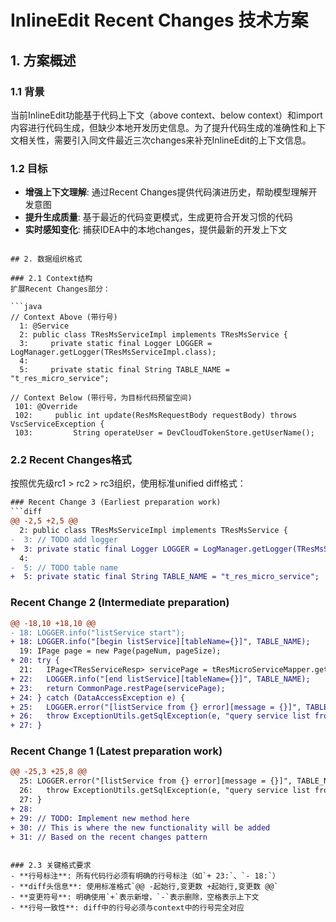 # InlineEdit Recent Changes 技术方案

## 1. 方案概述

### 1.1 背景
当前InlineEdit功能基于代码上下文（above context、below context）和import内容进行代码生成，但缺少本地开发历史信息。为了提升代码生成的准确性和上下文相关性，需要引入同文件最近三次changes来补充InlineEdit的上下文信息。

### 1.2 目标
- **增强上下文理解**: 通过Recent Changes提供代码演进历史，帮助模型理解开发意图
- **提升生成质量**: 基于最近的代码变更模式，生成更符合开发习惯的代码
- **实时感知变化**: 捕获IDEA中的本地changes，提供最新的开发上下文

```

## 2. 数据组织格式

### 2.1 Context结构
扩展Recent Changes部分：

```java
// Context Above (带行号)
  1: @Service
  2: public class TResMsServiceImpl implements TResMsService {
  3:     private static final Logger LOGGER = LogManager.getLogger(TResMsServiceImpl.class);
  4:
  5:     private static final String TABLE_NAME = "t_res_micro_service";

// Context Below (带行号，为目标代码预留空间)
 101: @Override
 102:     public int update(ResMsRequestBody requestBody) throws VscServiceException {
 103:         String operateUser = DevCloudTokenStore.getUserName();
```

### 2.2 Recent Changes格式
按照优先级rc1 > rc2 > rc3组织，使用标准unified diff格式：

```diff
### Recent Change 3 (Earliest preparation work)
```diff
@@ -2,5 +2,5 @@
  2: public class TResMsServiceImpl implements TResMsService {
-  3: // TODO add logger
+  3: private static final Logger LOGGER = LogManager.getLogger(TResMsServiceImpl.class);
  4:
-  5: // TODO table name  
+  5: private static final String TABLE_NAME = "t_res_micro_service";
```

### Recent Change 2 (Intermediate preparation)
```diff
@@ -18,10 +18,10 @@
- 18: LOGGER.info("listService start");
+ 18: LOGGER.info("[begin listService][tableName={}]", TABLE_NAME);
  19: IPage page = new Page(pageNum, pageSize);
+ 20: try {
  21:   IPage<TResServiceResp> servicePage = tResMicroServiceMapper.getServiceList(page);
+ 22:   LOGGER.info("[end listService][tableName={}]", TABLE_NAME);
+ 23:   return CommonPage.restPage(servicePage);
+ 24: } catch (DataAccessException e) {
+ 25:   LOGGER.error("[listService from {} error][message = {}]", TABLE_NAME, e.getMessage());
+ 26:   throw ExceptionUtils.getSqlException(e, "query service list from database error");
+ 27: }
```

### Recent Change 1 (Latest preparation work)  
```diff
@@ -25,3 +25,8 @@
  25: LOGGER.error("[listService from {} error][message = {}]", TABLE_NAME, e.getMessage());
  26:   throw ExceptionUtils.getSqlException(e, "query service list from database error");
  27: }
+ 28:
+ 29: // TODO: Implement new method here
+ 30: // This is where the new functionality will be added
+ 31: // Based on the recent changes pattern
```
```

### 2.3 关键格式要求
- **行号标注**: 所有代码行必须有明确的行号标注（如`+ 23:`、`- 18:`）
- **diff头信息**: 使用标准格式`@@ -起始行,变更数 +起始行,变更数 @@`
- **变更符号**: 明确使用`+`表示新增，`-`表示删除，空格表示上下文
- **行号一致性**: diff中的行号必须与context中的行号完全对应
